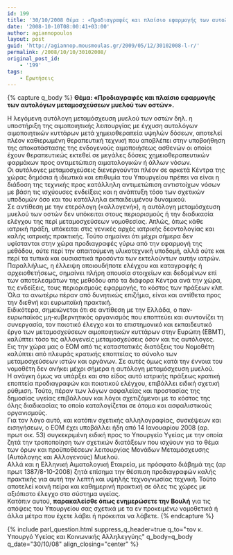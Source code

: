 ```yaml
---
id: 199
title: '30/10/2008 Θέμα : «Προδιαγραφές και πλαίσιο εφαρμογής των αυτολόγων μεταμοσχεύσεων μυελού των οστών».'
date: '2008-10-10T08:00:41+03:00'
author: agiannopoulos
layout: post
guid: 'http://agiannop.mousmoulas.gr/2009/05/12/30102008-l-r/'
permalink: /2008/10/10/30102008/
original_post_id:
    - '199'
tags:
    - Ερωτήσεις
---
```


{% capture q_body %}
**Θέμα: «Προδιαγραφές και πλαίσιο εφαρμογής των αυτολόγων μεταμοσχεύσεων μυελού των οστών».**

Η λεγόμενη αυτόλογη μεταμόσχευση μυελού των οστών δηλ. η υποστήριξη της αιμοποιητικής λειτουργίας με έγχυση αυτολόγων αιμοποιητικών κυττάρων μετά χημειοθεραπεία υψηλών δόσεων, αποτελεί πλέον καθιερωμένη θεραπευτική τεχνική που αποβλέπει στην υποβοήθηση της αποκατάστασης της ενδογενούς αιμοποιήσεως ασθενών οι οποίοι έχουν θεραπευτικώς εκτεθεί σε μεγάλες δόσεις χημειοθεραπευτικών φαρμάκων προς αντιμετώπιση αιματολογικών ή άλλων νόσων.  
Οι αυτόλογες μεταμοσχεύσεις διενεργούνται πλέον σε αρκετά Κέντρα της χώρας δημόσια ή ιδιωτικά και επιθυμία του Υπουργείου πρέπει να είναι η διάδοση της τεχνικής προς κατάλληλη αντιμετώπιση αντιστοίχων νόσων με βάση τις ισχύουσες ενδείξεις και η ανάπτυξη τόσο των σχετικών υποδομών όσο και του κατάλληλα εκπαιδευμένου δυναμικού.  
Σε αντίθεση με την ετερόλογη («αλλογενή»), η αυτόλογη μεταμόσχευση μυελού των οστών δεν υπόκειται στους περιορισμούς ή την διαδικασία ελέγχου της περί μεταμοσχεύσεων νομοθεσίας. Απλώς, όπως κάθε ιατρική πράξη, υπόκειται στις γενικές αρχές ιατρικής δεοντολογίας και καλής ιατρικής πρακτικής. Τούτο σημαίνει ότι μέχρι σήμερα δεν υφίστανται στην χώρα προδιαγραφές γύρω από την εφαρμογή της μεθόδου, ούτε περί την απαιτούμενη υλικοτεχνική υποδομή, αλλά ούτε και περί τα τυπικά και ουσιαστικά προσόντα των εκτελούντων αυτήν ιατρών.  
Παραλλήλως, η έλλειψη οποιουδήποτε ελέγχου και καταγραφής ή αρχειοθετήσεως, σημαίνει πλήρη απουσία στοιχείων και δεδομένων επί των αποτελεσμάτων της μεθόδου από τα διάφορα Κέντρα ανά την χώρα, τις ενδείξεις, τους περιορισμούς εφαρμογής, το κόστος των πράξεων κλπ.  
Όλα τα ανωτέρω πέραν από δυνητικώς επιζήμια, είναι και αντίθετα προς την διεθνή και ευρωπαϊκή πρακτική.  
Ειδικότερα, σημειώνεται ότι σε αντίθεση με την Ελλάδα, ο παν-ευρωπαϊκός μη-κυβερνητικός οργανισμός που εποπτεύει και συντονίζει τη συνεργασία, τον ποιοτικό έλεγχο και το επιστημονικό και εκπαιδευτικό έργο των μεταμοσχεύσεων αιμοποιητικών κυττάρων στην Ευρώπη (ΕΒΜΤ), καλύπτει τόσο τις αλλογενείς μεταμοσχεύσεις όσον και τις αυτόλογες.  
Εις την χώρα μας ο ΕΟΜ από τις καταστατικές διατάξεις του Νομοθέτη καλύπτει από πλευράς κρατικής εποπτείας το σύνολο των μεταμοσχεύσεων ιστών και οργάνων. Σε αυτές όμως κατά την έννοια του νομοθέτη δεν ανήκει μέχρι σήμερα η αυτόλογη μεταμόσχευση μυελού.  
Η ανάγκη όμως να υπάρξει και στο είδος αυτό ιατρικής πράξεως κρατική εποπτεία προδιαγραφών και ποιοτικού ελέγχου, επιβάλλει ειδική σχετική ρύθμιση. Τούτο, πέραν των λόγων ασφαλείας και προστασίας της δημοσίας υγείας επιβάλλουν και λόγοι σχετιζόμενοι με το κόστος της όλης διαδικασίας το οποίο καταλογίζεται σε άτομα και ασφαλιστικούς οργανισμούς.  
Για τον λόγο αυτό, και κατόπιν σχετικής αλληλογραφίας, συσκέψεων και εισηγήσεων, ο ΕΟΜ έχει υποβάλλει ήδη από 14 Ιανουαρίου 2008 (αρ. πρωτ οικ. 53) συγκεκριμένη ειδική προς το Υπουργείο Υγείας με την οποία ζητά την τροποποίηση των σχετικών διατάξεων που ισχύουν για το θέμα των όρων και προϋποθέσεων λειτουργίας Μονάδων Μεταμόσχευσης (Αυτόλογης και Αλλογενούς) Μυελού.  
Aλλά και η Ελληνική Αιματολογική Εταιρεία, με πρόσφατο διάβημά της (αρ πρωτ 1387/8-10-2008) ζητά επίσημα την θέσπιση προδιαγραφών καλής πρακτικής για αυτή την λεπτή και υψηλής τεχνογνωσίας τεχνική. Τούτο αποτελεί κοινή πείρα και καθημερινή πρακτική σε όλες τις χώρες με αξιόπιστο έλεγχο στο σύστημα υγείας.  
Κατόπιν αυτού, **παρακαλείσθε όπως ενημερώσετε την Βουλή** για τις απόψεις του Υπουργείου σας σχετικά με τα εν προκειμένω νομοθετικά ή άλλα μέτρα που έχετε λάβει ή πρόκειται να λάβετε.
{% endcapture %}

{% include parl_question.html suppress_q_header=true q_to="τον κ. Υπουργό Υγείας και Κοινωνικής Αλληλεγγύης" q_body=q_body q_date="30/10/08" align_closing="center" %}